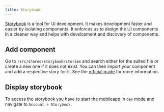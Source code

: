```yaml
---
title: Storybook
---
```


[Storybook](https://storybook.js.org/) is a tool for UI development. It makes development faster and easier by isolating components.
It enforces us to design the UI components in a cleaner way and helps with development and discovery of components.

## Add component
Go to `/src/shared/storybook/stories` and search either for the suited file or create a new one if it does not exist. You can then import your component and add a respective story for it. See the [official guide](https://storybook.js.org/docs/guides/guide-react-native/) for more information.

## Display storybook
To access the storybook you have to start the mobileapp in `dev` mode and navigate to `Account > Storybook`.

